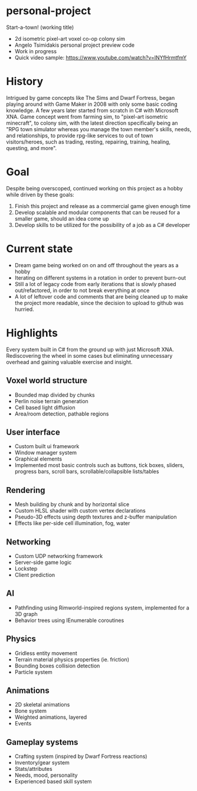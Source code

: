 # personal-project
 Start-a-town! (working title)
* 2d isometric pixel-art voxel co-op colony sim
* Angelo Tsimidakis personal project preview code
* Work in progress
* Quick video sample: https://www.youtube.com/watch?v=INYfHrmtfmY

# History
Intrigued by game concepts like The Sims and Dwarf Fortress, began playing around with Game Maker in 2008 with only some basic coding knowledge. A few years later started from scratch in C# with Microsoft XNA. Game concept went from farming sim, to "pixel-art isometric minecraft", to colony sim, with the latest direction specifically being an "RPG town simulator whereas you manage the town member's skills, needs, and relationships, to provide rpg-like services to out of town visitors/heroes, such as trading, resting, repairing, training, healing, questing, and more".

# Goal
Despite being overscoped, continued working on this project as a hobby while driven by these goals: 
1. Finish this project and release as a commercial game given enough time
2. Develop scalable and modular components that can be reused for a smaller game, should an idea come up
3. Develop skills to be utilized for the possibility of a job as a C# developer

# Current state
* Dream game being worked on on and off throughout the years as a hobby
* Iterating on different systems in a rotation in order to prevent burn-out
* Still a lot of legacy code from early iterations that is slowly phased out/refactored, in order to not break everything at once
* A lot of leftover code and comments that are being cleaned up to make the project more readable, since the decision to upload to github was hurried.

# Highlights
Εvery system built in C# from the ground up with just Microsoft XNA. Rediscovering the wheel in some cases but eliminating unnecessary overhead and gaining valuable exercise and insight.

## Voxel world structure
* Bounded map divided by chunks
* Perlin noise terrain generation
* Cell based light diffusion
* Area/room detection, pathable regions

## User interface
* Custom built ui framework
* Window manager system
* Graphical elements
* Implemented most basic controls such as buttons, tick boxes, sliders, progress bars, scroll bars, scrollable/collapsible lists/tables

## Rendering
* Mesh building by chunk and by horizontal slice
* Custom HLSL shader with custom vertex declarations
* Pseudo-3D effects using depth textures and z-buffer manipulation
* Effects like per-side cell illumination, fog, water

## Networking
* Custom UDP networking framework
* Server-side game logic
* Lockstep
* Client prediction

## AI
* Pathfinding using Rimworld-inspired regions system, implemented for a 3D graph
* Behavior trees using IEnumerable coroutines

## Physics
* Gridless entity movement
* Terrain material physics properties (ie. friction)
* Bounding boxes collision detection
* Particle system

## Animations
* 2D skeletal animations
* Bone system 
* Weighted animations, layered
* Events

## Gameplay systems
* Crafting system (inspired by Dwarf Fortress reactions)
* Inventory/gear system
* Stats/attributes
* Needs, mood, personality
* Experienced based skill system
